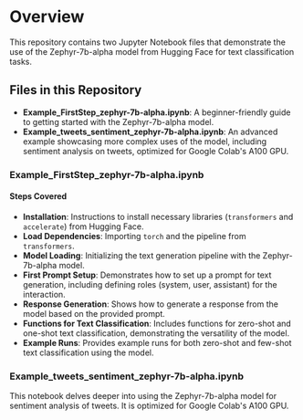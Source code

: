 # Overview

This repository contains two Jupyter Notebook files that demonstrate the use of the Zephyr-7b-alpha model from Hugging Face for text classification tasks.

## Files in this Repository

- **Example_FirstStep_zephyr-7b-alpha.ipynb**: A beginner-friendly guide to getting started with the Zephyr-7b-alpha model.
- **Example_tweets_sentiment_zephyr-7b-alpha.ipynb**: An advanced example showcasing more complex uses of the model, including sentiment analysis on tweets, optimized for Google Colab's A100 GPU.

### Example_FirstStep_zephyr-7b-alpha.ipynb

#### Steps Covered

- **Installation**: Instructions to install necessary libraries (`transformers` and `accelerate`) from Hugging Face.
- **Load Dependencies**: Importing `torch` and the pipeline from `transformers`.
- **Model Loading**: Initializing the text generation pipeline with the Zephyr-7b-alpha model.
- **First Prompt Setup**: Demonstrates how to set up a prompt for text generation, including defining roles (system, user, assistant) for the interaction.
- **Response Generation**: Shows how to generate a response from the model based on the provided prompt.
- **Functions for Text Classification**: Includes functions for zero-shot and one-shot text classification, demonstrating the versatility of the model.
- **Example Runs**: Provides example runs for both zero-shot and few-shot text classification using the model.

### Example_tweets_sentiment_zephyr-7b-alpha.ipynb

This notebook delves deeper into using the Zephyr-7b-alpha model for sentiment analysis of tweets. It is optimized for Google Colab's A100 GPU.
